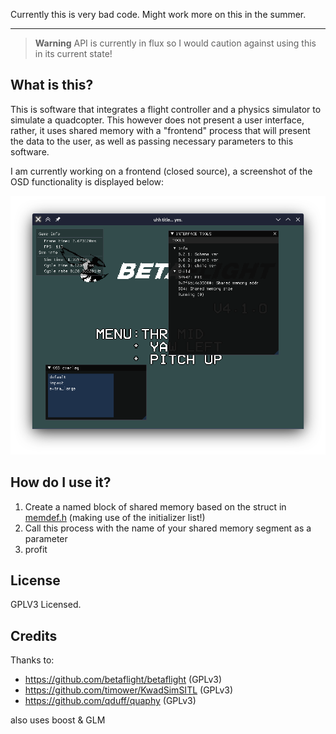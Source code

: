 Currently this is very bad code. Might work more on this in the summer.

***

> **Warning**
> API is currently in flux so I would caution against using this in its current state!


## What is this?

This is software that integrates a flight controller and a physics simulator to simulate a quadcopter. This however does not present a user interface, rather, it uses shared memory with a "frontend" process that will present the data to the user, as well as passing necessary parameters to this software. 

I am currently working on a frontend (closed source), a screenshot of the OSD functionality is displayed below:

![Screenshot](pic.png "Screenshot")

## How do I use it?

1. Create a named block of shared memory based on the struct in [memdef.h](src/memdef.h) (making use of the initializer list!)
2. Call this process with the name of your shared memory segment as a parameter
3. profit

## License

GPLV3 Licensed.

## Credits

Thanks to:

* https://github.com/betaflight/betaflight (GPLv3)
* https://github.com/timower/KwadSimSITL (GPLv3)
* https://github.com/qduff/quaphy (GPLv3)

also uses boost & GLM


